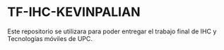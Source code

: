 # TF-IHC-KEVINPALIAN
Este repositorio se utilizara para poder entregar el trabajo final de IHC y Tecnologías móviles de UPC.
